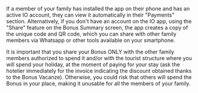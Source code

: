 If a member of your family has installed the app on their phone and has an active IO account, they can view it automatically in their "Payments" section. Alternatively, if you don't have an account on the IO app, using the "Share" feature on the Bonus Summary screen, the app creates a copy of the unique code and QR code, which you can share with other family members via Whatsapp or other tools available on your smartphone. 

It is important that you share your Bonus ONLY with the other family members authorized to spend it and/or with the tourist structure where you will spend your holiday, at the moment of paying for your stay (ask the hotelier immediately for the invoice indicating the discount obtained thanks to the Bonus Vacanze). Otherwise, you could risk that others will spend the Bonus in your place, making it unusable for all the members of your family.
